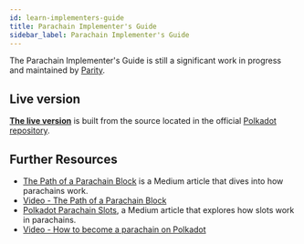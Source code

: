 ```yaml
---
id: learn-implementers-guide
title: Parachain Implementer's Guide
sidebar_label: Parachain Implementer's Guide
---
```


The Parachain Implementer's Guide is still a significant work in progress and maintained by
[Parity](../general/glossary.md##parity-technologies).

## Live version

[**The live version**](https://w3f.github.io/parachain-implementers-guide/) is built from the source
located in the official
[Polkadot repository](https://github.com/paritytech/polkadot/tree/master/roadmap/implementers-guide).

## Further Resources

- [The Path of a Parachain Block](https://medium.com/polkadot-network/the-path-of-a-parachain-block-47d05765d7a)
  is a Medium article that dives into how parachains work.
- [Video - The Path of a Parachain Block](https://www.crowdcast.io/e/polkadot-path-of-a-parachain-block?utm_source=profile&utm_medium=profile_web&utm_campaign=profile)
- [Polkadot Parachain Slots](https://polkadot.network/polkadot-parachain-slots/), a Medium article
  that explores how slots work in parachains.
- [Video - How to become a parachain on Polkadot](https://www.youtube.com/watch?v=fYc1yolanoE)
